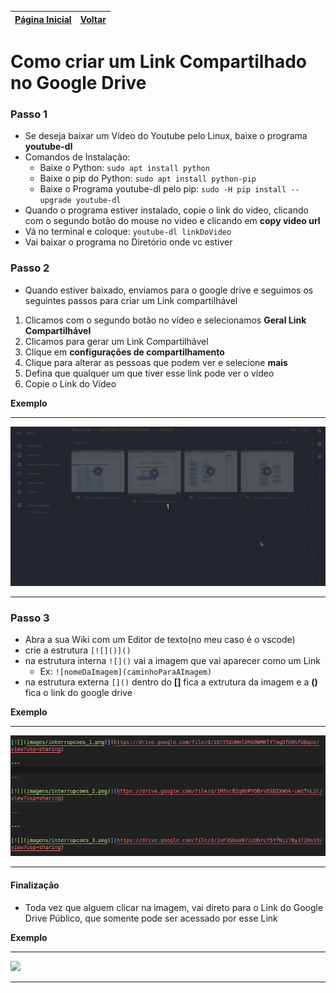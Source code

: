 [Página Inicial](Home)|[Voltar](Aulas_Professor)
|---|---|

# Como criar um Link Compartilhado no Google Drive

### Passo 1

* Se deseja baixar um Vídeo do Youtube pelo Linux, baixe o programa **youtube-dl**
* Comandos de Instalação:
    * Baixe o Python: `sudo apt install python`
    * Baixe o pip do Python: `sudo apt install python-pip`
    * Baixe o Programa youtube-dl pelo pip: `sudo -H pip install --upgrade youtube-dl`
* Quando o programa estiver instalado, copie o link do video, clicando com o segundo botão do mouse no video e clicando em **copy video url**
* Vá no terminal e coloque: `youtube-dl linkDoVideo`
* Vai baixar o programa no Diretório onde vc estiver

### Passo 2

* Quando estiver baixado, enviamos para o google drive e seguimos os seguintes passos para criar um Link compartilhável
1. Clicamos com o segundo botão no vídeo e selecionamos **Geral Link Compartilhável**
2. Clicamos para gerar um Link Compartilhável
3. Clique em **configurações de compartilhamento**
4. Clique para alterar as pessoas que podem ver e selecione **mais**
5. Defina que qualquer um que tiver esse link pode ver o vídeo
6. Copie o Link do Vídeo

**Exemplo**

---

<img src="images/google_drive/sharing_video.gif">

---


### Passo 3

* Abra a sua Wiki com um Editor de texto(no meu caso é o vscode)
* crie a estrutura `[![]()]()`
* na estrutura interna `![]()` vai a imagem que vai aparecer como um Link
    * Ex: `![nomeDaImagem](caminhoParaAImagem)`
* na estrutura externa `[]()` dentro do **[]** fica a extrutura da imagem e a **()** fica o link do google drive

**Exemplo**

---

<img src="images/google_drive/link_videos.png">

---

#### Finalização

* Toda vez que alguem clicar na imagem, vai direto para o Link do Google Drive Público, que somente pode ser acessado por esse Link

**Exemplo**

---

<img src="images/google_drive/">

---